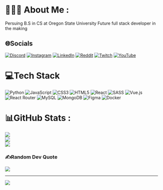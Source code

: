 #  🧑🏽‍💻  About Me :
Persuing B.S in CS at Oregon State University
Future full stack developer in the making


## 🌐Socials
[![Discord](https://img.shields.io/badge/Discord-%237289DA.svg?logo=discord&logoColor=white)](htttps://discord.gg/LjeNuiN#0001) [![Instagram](https://img.shields.io/badge/Instagram-%23E4405F.svg?logo=Instagram&logoColor=white)](https://instagram.com/LjeNuiN) [![LinkedIn](https://img.shields.io/badge/LinkedIn-%230077B5.svg?logo=linkedin&logoColor=white)](https://linkedin.com/in/https://www.linkedin.com/in/ljenuin/) [![Reddit](https://img.shields.io/badge/Reddit-%23FF4500.svg?logo=Reddit&logoColor=white)](https://reddit.com/user/LjeNuiN) [![Twitch](https://img.shields.io/badge/Twitch-%239146FF.svg?logo=Twitch&logoColor=white)](https://twitch.tv/LjeNuiN) [![YouTube](https://img.shields.io/badge/YouTube-%23FF0000.svg?logo=YouTube&logoColor=white)](https://youtube.com/c/LjeNuiN) 

# 💻Tech Stack
![Python](https://img.shields.io/badge/python-3670A0?style=plastic&logo=python&logoColor=ffdd54) ![JavaScript](https://img.shields.io/badge/javascript-%23323330.svg?style=plastic&logo=javascript&logoColor=%23F7DF1E) ![CSS3](https://img.shields.io/badge/css3-%231572B6.svg?style=plastic&logo=css3&logoColor=white) ![HTML5](https://img.shields.io/badge/html5-%23E34F26.svg?style=plastic&logo=html5&logoColor=white) ![React](https://img.shields.io/badge/react-%2320232a.svg?style=plastic&logo=react&logoColor=%2361DAFB) ![SASS](https://img.shields.io/badge/SASS-hotpink.svg?style=plastic&logo=SASS&logoColor=white) ![Vue.js](https://img.shields.io/badge/vuejs-%2335495e.svg?style=plastic&logo=vuedotjs&logoColor=%234FC08D) ![React Router](https://img.shields.io/badge/React_Router-CA4245?style=plastic&logo=react-router&logoColor=white) ![MySQL](https://img.shields.io/badge/mysql-%2300f.svg?style=plastic&logo=mysql&logoColor=white) ![MongoDB](https://img.shields.io/badge/MongoDB-%234ea94b.svg?style=plastic&logo=mongodb&logoColor=white) 	![Figma](https://img.shields.io/badge/figma-%23F24E1E.svg?style=plastic&logo=figma&logoColor=white) ![Docker](https://img.shields.io/badge/docker-%230db7ed.svg?style=plastic&logo=docker&logoColor=white)
# 📊GitHub Stats :
![](https://github-readme-stats.vercel.app/api?username=ljenuin&theme=vue-dark&hide_border=true&include_all_commits=true&count_private=true)<br/>
![](https://github-readme-streak-stats.herokuapp.com/?user=ljenuin&theme=vue-dark&hide_border=true)<br/>
![](https://github-readme-stats.vercel.app/api/top-langs/?username=ljenuin&theme=vue-dark&hide_border=true&include_all_commits=true&count_private=true&layout=compact)

### ✍️Random Dev Quote
![](https://quotes-github-readme.vercel.app/api?type=horizontal&theme=radical)

---
[![](https://visitcount.itsvg.in/api?id=ljenuin&icon=0&color=3)](https://visitcount.itsvg.in)
